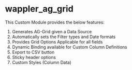 ﻿# wappler_ag_grid
This Custom Module provides the below features:
1. Generates AG-Grid given a Data Source
2. Automatically sets the Filter types and Date formats
3. Provides Grid Options Applicable for all fields
4. Dynamic Binding available for Custom Column Definitions
5. Export to CSV button
6. Sticky header options
7. Custom Styles (Column Data)
